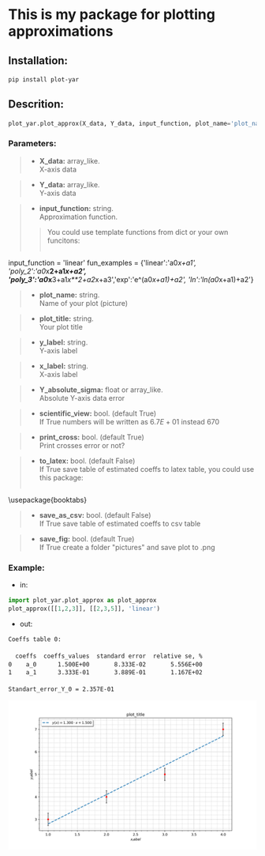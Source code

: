 # This is my package for plotting approximations

## Installation:

```bash
pip install plot-yar
```

## Descrition:

```python
plot_yar.plot_approx(X_data, Y_data, input_function, plot_name='plot_name', plot_title='plot_title', x_label='x_label', y_label='y_label', Y_absolute_sigma = 0, scientific_view = True, print_cross = True, save_as_csv = False, to_latex = False, save_fig=True): 
```

### Parameters:

> -  __X_data:__ array_like.  
X-axis data
 

> -  __Y_data:__ array_like.  
Y-axis data


> -  __input_function:__ string.  
Approximation function.  
>> You could use template functions from dict or your own funcitons: 
>> ```python
input_function = 'linear' 
fun_examples = {'linear':'a0*x+a1', 'poly_2':'a0*x**2+a1*x+a2', 'poly_3':'a0*x**3+a1*x**2+a2*x+a3','exp':'e^(a0*x+a1)+a2', 'ln':'ln(a0*x+a1)+a2'}

> - __plot_name:__ string.  
Name of your plot (picture)


> - __plot_title:__ string.  
Your plot title


> - __y_label:__ string.  
Y-axis label

> - __x_label:__ string.  
X-axis label


> - __Y_absolute_sigma:__ float or array_like.  
Absolute Y-axis data error


> - __scientific_view:__ bool. (default True)  
If True numbers will be written as $6.7 E + 01$ instead $670$


> - __print_cross:__ bool.  (default True)  
Print crosses error or not?

> - __to_latex:__ bool.  (default False)  
If True save table of estimated coeffs to latex table, you could use this package:
 >```latex
 \usepackage{booktabs}


> - __save_as_csv:__ bool.  (default False)  
If True save table of estimated coeffs to csv table


> - __save_fig:__ bool.  (default True)  
If True create a folder "pictures" and save plot to .png


### Example:
 - in:
```python
import plot_yar.plot_approx as plot_approx
plot_approx([[1,2,3]], [[2,3,5]], 'linear')
```

 - out:

```bash
Coeffs table 0: 

  coeffs  coeffs_values  standard error  relative se, %
0    a_0      1.500E+00       8.333E-02       5.556E+00
1    a_1      3.333E-01       3.889E-01       1.167E+02

Standart_error_Y_0 = 2.357E-01
```

![name](plot_name.png)